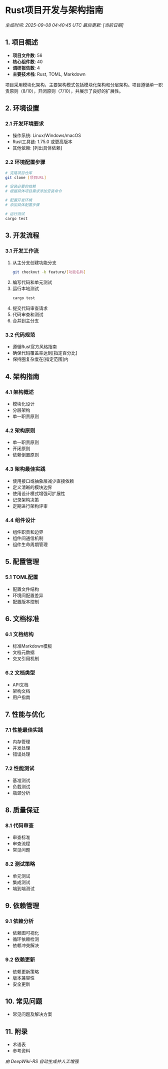 # Rust项目开发与架构指南

*生成时间: 2025-09-08 04:40:45 UTC*
*最后更新: [当前日期]*

## 1. 项目概述

- **项目文件数**: 56
- **核心组件数**: 40
- **调研报告数**: 4
- **主要技术栈**: Rust, TOML, Markdown

项目采用模块化架构，主要架构模式包括模块化架构和分层架构。项目遵循单一职责原则（8/10），开闭原则（7/10），并展示了良好的扩展性。

## 2. 环境设置

### 2.1 开发环境要求

- 操作系统: Linux/Windows/macOS
- Rust工具链: 1.75.0 或更高版本
- 其他依赖: [列出具体依赖]

### 2.2 环境配置步骤

```bash
# 克隆项目仓库
git clone [项目URL]

# 安装必要的依赖
# 根据具体项目需求添加安装命令

# 配置开发环境
# 添加具体配置步骤

# 运行测试
cargo test
```

## 3. 开发流程

### 3.1 开发工作流

1. 从主分支创建功能分支
   ```bash
   git checkout -b feature/[功能名称]
   ```
2. 编写代码和单元测试
3. 运行本地测试
   ```bash
   cargo test
   ```
4. 提交代码审查请求
5. 代码审查和测试
6. 合并到主分支

### 3.2 代码规范

- 遵循Rust官方风格指南
- 确保代码覆盖率达到[指定百分比]
- 保持圈复杂度在[指定范围]内

## 4. 架构指南

### 4.1 架构概述

- 模块化设计
- 分层架构
- 单一职责原则

### 4.2 架构原则

- 单一职责原则
- 开闭原则
- 依赖倒置原则

### 4.3 架构最佳实践

- 使用接口或抽象层减少直接依赖
- 定义清晰的模块边界
- 使用设计模式增强可扩展性
- 记录架构决策
- 定期进行架构评审

### 4.4 组件设计

- 组件职责和边界
- 组件间通信机制
- 组件生命周期管理

## 5. 配置管理

### 5.1 TOML配置

- 配置文件结构
- 环境间配置差异
- 配置版本控制

## 6. 文档标准

### 6.1 文档结构

- 标准Markdown模板
- 文档元数据
- 交叉引用机制

### 6.2 文档类型

- API文档
- 架构文档
- 用户指南

## 7. 性能与优化

### 7.1 性能最佳实践

- 内存管理
- 并发处理
- 错误处理

### 7.2 性能测试

- 基准测试
- 负载测试
- 瓶颈分析

## 8. 质量保证

### 8.1 代码审查

- 审查标准
- 审查流程
- 常见问题

### 8.2 测试策略

- 单元测试
- 集成测试
- 端到端测试

## 9. 依赖管理

### 9.1 依赖分析

- 依赖图可视化
- 循环依赖检测
- 依赖冲突解决

### 9.2 依赖更新

- 依赖更新策略
- 版本兼容性
- 安全更新

## 10. 常见问题

- 常见问题及解决方案

## 11. 附录

- 术语表
- 参考资料

*由 DeepWiki-RS 自动生成并人工增强*
